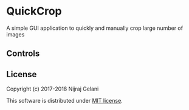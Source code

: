 # QuickCrop

A simple GUI application to quickly and manually crop large number of images

## Controls

## License

Copyright (c) 2017-2018 Nijraj Gelani

This software is distributed under [MIT license](/LICENSE).
